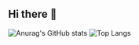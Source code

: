## Hi there 👋
![Anurag's GitHub stats](https://github-readme-stats.vercel.app/api?username=Sara1502&show_icons=true&theme=synthwave)
![Top Langs](https://github-readme-stats.vercel.app/api/top-langs/?username=Sara1502&exclude_repo=github-readme-stats,anuraghazra.github.io)
<!--
**Sara1502/Sara1502** is a ✨ _special_ ✨ repository because its `README.md` (this file) appears on your GitHub profile.

Here are some ideas to get you started:

- 🔭 I’m currently working on ...
- 🌱 I’m currently learning ...
- 👯 I’m looking to collaborate on ...
- 🤔 I’m looking for help with ...
- 💬 Ask me about ...
- 📫 How to reach me: ...
- 😄 Pronouns: ...
- ⚡ Fun fact: ...
-->
